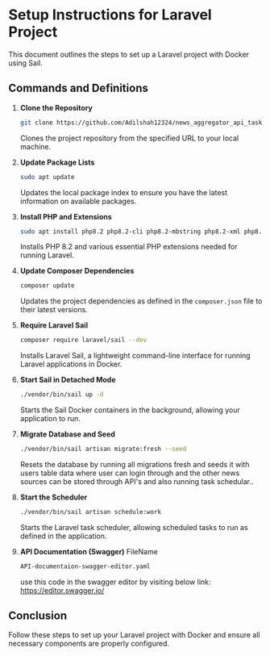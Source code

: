 # Setup Instructions for Laravel Project

This document outlines the steps to set up a Laravel project with Docker using Sail.

## Commands and Definitions

1. **Clone the Repository**
   ```bash
   git clone https://github.com/Adilshah12324/news_aggregator_api_task.git
   ```
   Clones the project repository from the specified URL to your local machine.

2. **Update Package Lists**
   ```bash
   sudo apt update
   ```
   Updates the local package index to ensure you have the latest information on available packages.

3. **Install PHP and Extensions**
   ```bash
   sudo apt install php8.2 php8.2-cli php8.2-mbstring php8.2-xml php8.2-curl php8.2-zip php8.2-gd
   ```
   Installs PHP 8.2 and various essential PHP extensions needed for running Laravel.

4. **Update Composer Dependencies**
   ```bash
   composer update
   ```
   Updates the project dependencies as defined in the `composer.json` file to their latest versions.

5. **Require Laravel Sail**
   ```bash
   composer require laravel/sail --dev
   ```
   Installs Laravel Sail, a lightweight command-line interface for running Laravel applications in Docker.

6. **Start Sail in Detached Mode**
   ```bash
   ./vendor/bin/sail up -d
   ```
   Starts the Sail Docker containers in the background, allowing your application to run.

7. **Migrate Database and Seed**
   ```bash
   ./vendor/bin/sail artisan migrate:fresh --seed
   ```
   Resets the database by running all migrations fresh and seeds it with users table data where user can login through and the other news sources can be stored through API's and also running task schedular..

8. **Start the Scheduler**
   ```bash
   ./vendor/bin/sail artisan schedule:work
   ```
   Starts the Laravel task scheduler, allowing scheduled tasks to run as defined in the application.

8. **API Documentation (Swagger)**
    FileName
   ```bash
   API-documentaion-swagger-editor.yaml
   ```
   use this code in the swagger editor by visiting below link:
   https://editor.swagger.io/

## Conclusion

Follow these steps to set up your Laravel project with Docker and ensure all necessary components are properly configured.
